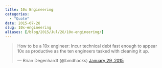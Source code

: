 ```yaml
---
title: 10x Engineering
categories:
  - "Quote"
date: 2015-07-28
slug: 10x-engineering
aliases: [/blog/2015/Jul/28/10x-engineering/]
---
```


<blockquote class="twitter-tweet" lang="en"><p lang="en" dir="ltr">How to be a 10x engineer: Incur technical debt fast enough to appear 10x as productive as the ten engineers tasked with cleaning it up.</p>&mdash; Brian Degenhardt (@bmdhacks) <a href="https://twitter.com/bmdhacks/status/560949130999365633">January 29, 2015</a></blockquote> <script async src="//platform.twitter.com/widgets.js" charset="utf-8"></script>